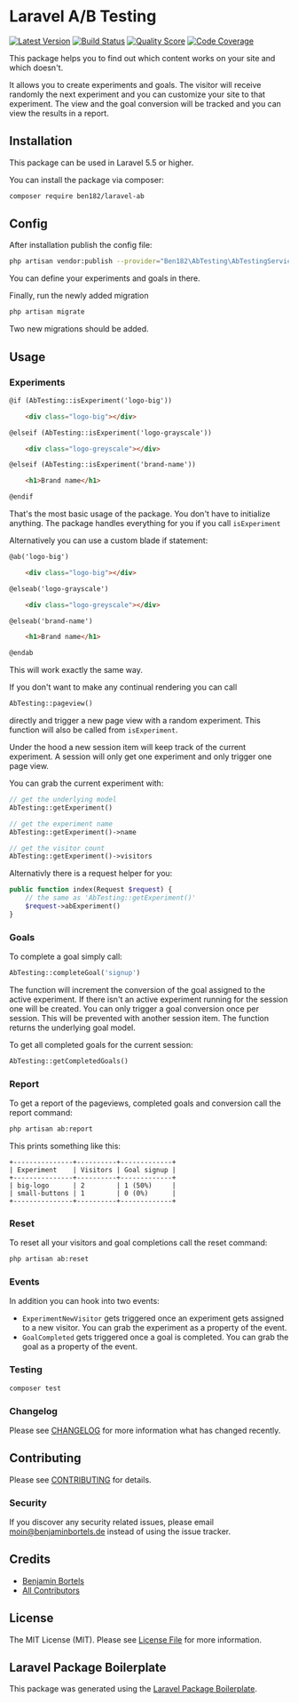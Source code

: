 # Laravel A/B Testing

[![Latest Version](https://img.shields.io/github/release/ben182/laravel-ab.svg?style=flat-square)](https://github.com/ben182/laravel-ab/releases)
[![Build Status](https://img.shields.io/travis/ben182/laravel-ab/master.svg?style=flat-square)](https://travis-ci.org/ben182/laravel-ab)
[![Quality Score](https://img.shields.io/scrutinizer/g/ben182/laravel-ab.svg?style=flat-square)](https://scrutinizer-ci.com/g/ben182/laravel-ab)
[![Code Coverage](https://scrutinizer-ci.com/g/ben182/laravel-ab/badges/coverage.png?b=master)](https://scrutinizer-ci.com/g/ben182/laravel-ab/?branch=master)

This package helps you to find out which content works on your site and which doesn't.

It allows you to create experiments and goals. The visitor will receive randomly the next experiment and you can customize your site to that experiment. The view and the goal conversion will be tracked and you can view the results in a report.

## Installation

This package can be used in Laravel 5.5 or higher.

You can install the package via composer:

```bash
composer require ben182/laravel-ab
```

## Config

After installation publish the config file:

```bash
php artisan vendor:publish --provider="Ben182\AbTesting\AbTestingServiceProvider"
```

You can define your experiments and goals in there.

Finally, run the newly added migration

```bash
php artisan migrate
```

Two new migrations should be added.

## Usage

### Experiments

```html
@if (AbTesting::isExperiment('logo-big'))

    <div class="logo-big"></div>

@elseif (AbTesting::isExperiment('logo-grayscale'))

    <div class="logo-greyscale"></div>

@elseif (AbTesting::isExperiment('brand-name'))

    <h1>Brand name</h1>

@endif
```

That's the most basic usage of the package. You don't have to initialize anything. The package handles everything for you if you call `isExperiment`

Alternatively you can use a custom blade if statement:

```html
@ab('logo-big')

    <div class="logo-big"></div>

@elseab('logo-grayscale')

    <div class="logo-greyscale"></div>

@elseab('brand-name')

    <h1>Brand name</h1>

@endab
```

This will work exactly the same way.

If you don't want to make any continual rendering you can call

```php
AbTesting::pageview()
```

directly and trigger a new page view with a random experiment. This function will also be called from `isExperiment`.

Under the hood a new session item will keep track of the current experiment. A session will only get one experiment and only trigger one page view.

You can grab the current experiment with:

```php
// get the underlying model
AbTesting::getExperiment()

// get the experiment name
AbTesting::getExperiment()->name

// get the visitor count
AbTesting::getExperiment()->visitors
```

Alternativly there is a request helper for you:

```php
public function index(Request $request) {
    // the same as 'AbTesting::getExperiment()'
    $request->abExperiment()
}
```

### Goals

To complete a goal simply call:

```php
AbTesting::completeGoal('signup')
```

The function will increment the conversion of the goal assigned to the active experiment. If there isn't an active experiment running for the session one will be created. You can only trigger a goal conversion once per session. This will be prevented with another session item. The function returns the underlying goal model.

To get all completed goals for the current session:

```php
AbTesting::getCompletedGoals()
```

### Report

To get a report of the pageviews, completed goals and conversion call the report command:

```bash
php artisan ab:report
```

This prints something like this:

```
+---------------+----------+-------------+
| Experiment    | Visitors | Goal signup |
+---------------+----------+-------------+
| big-logo      | 2        | 1 (50%)     |
| small-buttons | 1        | 0 (0%)      |
+---------------+----------+-------------+
```

### Reset

To reset all your visitors and goal completions call the reset command:

```bash
php artisan ab:reset
```

### Events

In addition you can hook into two events:

- `ExperimentNewVisitor` gets triggered once an experiment gets assigned to a new visitor. You can grab the experiment as a property of the event.
- `GoalCompleted` gets triggered once a goal is completed. You can grab the goal as a property of the event.

### Testing

``` bash
composer test
```

### Changelog

Please see [CHANGELOG](CHANGELOG.md) for more information what has changed recently.

## Contributing

Please see [CONTRIBUTING](CONTRIBUTING.md) for details.

### Security

If you discover any security related issues, please email moin@benjaminbortels.de instead of using the issue tracker.

## Credits

- [Benjamin Bortels](https://github.com/ben182)
- [All Contributors](../../contributors)

## License

The MIT License (MIT). Please see [License File](LICENSE.md) for more information.

## Laravel Package Boilerplate

This package was generated using the [Laravel Package Boilerplate](https://laravelpackageboilerplate.com).
